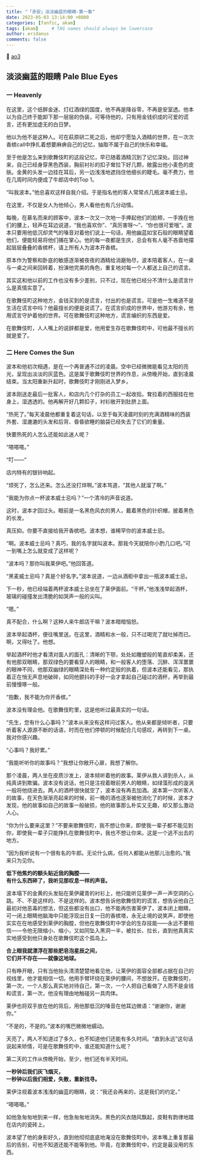 ```yaml
---
title: "「赤安」淡淡幽蓝的眼睛-第一章"
date: 2023-05-03 13:14:00 +0800
categories: [fanfic, akam]
tags: [akam]     # TAG names should always be lowercase
author: eridanus
comments: false
---
```


🩵 [ao3](https://archiveofourown.org/works/46925473)  

## 淡淡幽蓝的眼睛 Pale Blue Eyes

### 一 Heavenly

在这里，这个纸醉金迷、灯红酒绿的国度，他不再是降谷零，不再是安室透。他本以为自己终于能卸下那一层层的伪装，可等待他的，只有用金钱织成的可爱的谎言，还有更加虚无的白日梦。

他以为他不是这种人。可在萩原研二死之后，他却宁愿坠入酒精的世界，在一次次香槟call中挣扎着想要麻痹自己的记忆，抽取不属于自己的快乐和幸福。

至于他是怎么来到歌舞伎町的这段记忆，早已随着酒精沉到了记忆深处。回过神来，自己已经身穿黑色西装，胸前衬衫的扣子耷拉下好几颗，敞露出他小麦色的皮肤。金黄的头发一边挂在耳后，另一边浅浅地遮挡住他细长的睫毛。毫不费力，他在几周时间内便成了牛郎店中的Top 1。

“叫我波本。”他总喜欢这样自我介绍。于是指名他的客人常常点几瓶波本威士忌。

在这里，不仅是女人为他倾心，男人看他也有几分动情。

每晚，在慕名而来的顾客中，波本一次又一次地一手捧起他们的脸颊，一手挽在他们的腰上，轻声在耳边说道，“我也喜欢你”、“真厉害呀～”、“你也很可爱哦”。波本只要用他低沉却灵气的嗓音对着他们说上一句话，用他幽蓝如宝石般的眼睛望着他们，便能轻易将他们捕在掌心。他的每一夜都是生庆，总会有有人毫不吝啬地摆起层层叠叠的香槟杯，请上所有人为波本开香槟。

原本作为警察和卧底的敏感逐渐被夜夜的酒精给消磨殆尽，波本陪着客人，在一桌与一桌之间来回转着，扮演他完美的角色，重复地对每一个人都送上自己的谎言。

其实这和他以前的工作也没有多少差别，只不过，现在他已经分不清什么是谎言什么是真情实意了。

在歌舞伎町这种地方，金钱买到的是谎言，付出的也是谎言。可是他一生难道不是生活在谎言中吗？他最擅长的便是说谎了。在谎言织成的世界中，他游刃有余，他用谎言守护着他的世界。可在歌舞伎町这种地方，谎言编织的东西是爱。

在歌舞伎町，人人嘴上的说辞都是爱，他用爱生存在歌舞伎町中，可他最不擅长的就是爱了。

### 二 Here Comes the Sun

波本和他初次相遇，是在一个再普通不过的凌晨。空中已经微微能看见太阳的亮光，呈现出淡淡的灰蓝色。这是属于歌舞伎町世界的作息，从傍晚开始，直到凌晨结束。当太阳重新升起时，歌舞伎町才刚刚进入梦乡。

波本刚送走最后一批客人，和店内几个打杂的员工一起收拾。耷拉着的西服挂在他身上，湿透透的。他再解开好几颗扣子，衬衫敞开到肚脐上面。

“热死了。”每天凌晨他都重复着这句话，以至于每天凌晨时刻的充满酒精味的西装外套、湿漉漉的头发和后背、昏昏欲睡的脑袋已经失去了它们的重量。

快要热死的人怎么还能如此迷人呢？

“嗒嗒嗒。”

“叮——”

店内特有的银铃响起。

“烦死了，怎么还来。怎么还没打烊啊。”波本骂道，“其他人就溜了啊。”

“我能为你点一杯波本威士忌吗？”一个清冷的声音说道。

这时，波本才回过头。眼前是一名黑色风衣的男人，戴着黑色的针织帽，披着黑色的长发。

真压抑。你要不直接给我开香槟吧。波本想，谁稀罕你的波本威士忌。

“啊。波本威士忌吗？真巧，我的名字就叫波本。那我今天就陪你小酌几口吧。”可一到嘴上怎么就变成了这样呢？

“波本吗？那你叫我莱伊吧。”他回答道。

“黑麦威士忌吗？真是个好名字。”波本说道，一边从酒柜中拿出一瓶波本威士忌。

下一秒，他已经端着两杯波本威士忌坐在了莱伊面前。“干杯。”他浅浅举起酒杯，玻璃的碰撞发出清脆的如哭声一般的尖叫。

“嗯。”

真不配合，什么啊？这种人来牛郎店干嘛？波本暗暗恼怒。

波本举起酒杯，便往嘴里送。在这里，酒精和水一般，只不过喝完了就吐掉而已。啊，又得吐了。他想。

举起酒杯时他才看清对面人的面孔：清晰的下颚，处处如雕塑般的笔直却柔美，还有他那双眼睛，那双绿色的要看穿人的眼睛，和一般客人的堕落、沉醉、浑浑噩噩的眼神不同，他那双幽绿的眼睛深处有一种约定般的执着，但波本还能看见，那执着正在悄无声息地破碎，如同他颤抖的手好一会才拿起自己碰过的酒杯，再举到最前慢慢啄一般。

“抱歉，我不能为你开香槟。”

波本没有理会他。在歌舞伎町里，这是他听过最真实的一句话。

“先生，您有什么心事吗？”波本从来没有这样问过客人。他从来都是倾听者，只要听着客人源源不断的话语，时而在他们停顿的时候配合几句感叹，再转到下一桌。我对你感兴趣。 

“心事吗？我好累。”

“我能听听你的故事吗？”我想让你敞开心扉，我想了解你。

那个凌晨，两人坐在皮质沙发上，波本倾听着他的故事。莱伊从救人讲到杀人，从纯真讲到欺骗。波本没有说话，他只是注视着眼前男人的眼睛，如绿藻形成的漩涡一般将他绕进去。两人的酒杯很快就空了，波本没有再去加酒。波本第一次听客人的故事，在天色渐渐亮起来的时候，前一晚的酒也逐渐被他消化了的时候，波本才发现，他的故事如自己的故事一般破损，他的故事那么朴实又无趣，却又那么激动人心。

“你为什么要来这里？”不要来歌舞伎町，我不想让你来，即使我一辈子都不能见到你，即使我一辈子只能挣扎在歌舞伎町中，我也不想让你来。这是一个逃不出去的地方。

“因为我听说有一个很有名的牛郎。无论什么病，任何人都能从他那儿治愈的。”我来只为见你。

**低下他焦灼的额头贴近我的胸膛——  
有什么东西碎了，我听见那叹息一样的声音。**

波本塌下的金黄的头发贴在莱伊藏青的衬衫上，他只能听见莱伊一声一声空洞的心跳。不、不是这样的、不是这样的。波本想告诉他歌舞伎町的谎言，想告诉他自己最初对他恶毒的想法，但这些都没有出口，他不能再伤害莱伊了。波本闭上眼睛，可一闭上眼睛他脑海中只能浮现出日复一日的香槟塔，永无止境的说笑声，即使他实实在在地感受到莱伊的胸膛，但他在歌舞伎町中学会的生存技能——永远不要相信——令他无限缩小、缩小，又如同坠入黑洞一半，被拉长、拉长，直到他真真实实地感受到他只身处在歌舞伎町这个孤岛上。

**合上眼我就漂浮在那些肥皂泡星辰之间，  
它们并不存在——就像这地球。**

只有睁开眼，只有当他抬头清清楚楚地看见他，让莱伊的面容全部都占据在自己的视线里，他才能相信一切。他用手臂环绕在莱伊的腰间，不想放开。在歌舞伎町，第一次，一个人那么真实地对待自己，第一次，一个人把自己看做了人而不是金钱和谎言，第一次，他没有理由地触碰另一具肉体。

莱伊也将双手放在他的背后，用他那低沉的嗓音在他耳边微语：“谢谢你，谢谢你。”

“不是的，不是的。”波本的嘴巴微微地蠕动。

天亮了，两人不知道过了多久，也不知道他们还能有多久时间。“直到永远”这句话说起来矫情，可是在歌舞伎町中，谁还能知道什么呢？

第二天的工作从傍晚开始，至少，他们还有半天时间。

**一秒钟后我们灰飞烟灭，  
一秒钟以后我们相爱，失散，重新找寻。**

莱伊注视着波本浅浅的幽蓝的眼睛，说：“我还会再来的，这是我们的约定。”

“嗒嗒嗒。”

如他急匆匆地到来一样，他急匆匆地消失。黑色的风衣随风飘起，皮鞋有韵律地踏在店内的瓷砖上。

波本望了他的身影好久，直到他彻彻底底地淹没在歌舞伎町中。波本嘴上重复那最后的告别，可他不知道还能不能等到他。毕竟，在歌舞伎町中，约定是最没用的东西。